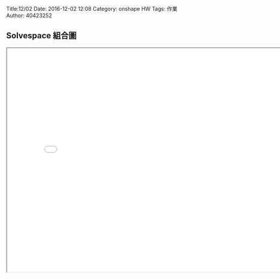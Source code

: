 Title:12/02
Date: 2016-12-02 12:08
Category: onshape HW
Tags: 作業
Author: 40423252




<!-- PELICAN_END_SUMMARY -->

## Solvespace 組合圖
<iframe src="./../work/404232521202.html" width="800" height="600"></iframe>


